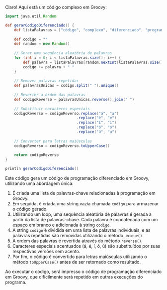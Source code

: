 Claro! Aqui está um código complexo em Groovy:

```groovy
import java.util.Random

def gerarCodigoDiferenciado() {
    def listaPalavras = ["código", "complexo", "diferenciado", "programação", "Groovy", "inteligência artificial"]
    
    def codigo = ""
    def random = new Random()
    
    // Gerar uma sequência aleatória de palavras
    for (int i = 0; i < listaPalavras.size(); i++) {
        def palavra = listaPalavras[random.nextInt(listaPalavras.size())]
        codigo += palavra + " "
    }
    
    // Remover palavras repetidas
    def palavrasUnicas = codigo.split(" ").unique()
    
    // Reverter a ordem das palavras
    def codigoReverso = palavrasUnicas.reverse().join(" ")
    
    // Substituir caracteres especiais
    codigoReverso = codigoReverso.replace("á", "a")
                                .replace("é", "e")
                                .replace("í", "i")
                                .replace("ó", "o")
                                .replace("ú", "u")
    
    // Converter para letras maiúsculas
    codigoReverso = codigoReverso.toUpperCase()
    
    return codigoReverso
}

println gerarCodigoDiferenciado()
```

Este código gera um código de programação diferenciado em Groovy, utilizando uma abordagem única:

1. É criada uma lista de palavras-chave relacionadas à programação em Groovy.
2. Em seguida, é criada uma string vazia chamada `codigo` para armazenar o código gerado.
3. Utilizando um loop, uma sequência aleatória de palavras é gerada a partir da lista de palavras-chave. Cada palavra é concatenada com um espaço em branco e adicionada à string `codigo`.
4. A string `codigo` é dividida em uma lista de palavras individuais, e as palavras repetidas são removidas utilizando o método `unique()`.
5. A ordem das palavras é revertida através do método `reverse()`.
6. Caracteres especiais acentuados (á, é, í, ó, ú) são substituídos por suas respectivas versões sem acento.
7. Por fim, o código é convertido para letras maiúsculas utilizando o método `toUpperCase()` antes de ser retornado como resultado.

Ao executar o código, será impresso o código de programação diferenciado em Groovy, que dificilmente será repetido em outras execuções do programa.